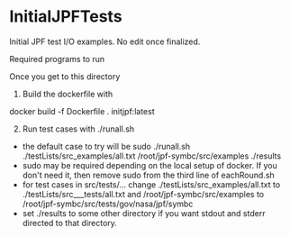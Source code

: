 # InitialJPFTests
Initial JPF test I/O examples. No edit once finalized.

Required programs to run

Once you get to this directory

1) Build the dockerfile with 

docker build -f Dockerfile . initjpf:latest

2) Run test cases with ./runall.sh 
* the default case to try will be sudo ./runall.sh ./testLists/src_examples/all.txt /root/jpf-symbc/src/examples ./results
* sudo may be required depending on the local setup of docker. If you don't need it, then remove sudo from the third line of eachRound.sh 
* for test cases in src/tests/... change ./testLists/src_examples/all.txt to ./testLists/src___tests/all.txt and /root/jpf-symbc/src/examples to /root/jpf-symbc/src/tests/gov/nasa/jpf/symbc
* set ./results to some other directory if you want stdout and stderr directed to that directory.
